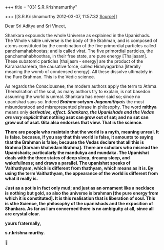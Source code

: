 +++
title = "031 S.R.Krishnamurthy"

+++
[[S.R.Krishnamurthy	2012-03-07, 11:57:32 [Source](https://groups.google.com/g/bvparishat/c/XgnIvVXr-lM)]]



Dear Sri Aditya and Sri Vineet,



Shankara expounds the whole Universe as explained in the Upanishads. The Whole visible universe is the body of the Brahman, and is composed of atoms constituted by the combination of the five primordial particles called panchamahabhootas; and is called virat. The five primordial particles, the panchamahabhoothas, in their free state, are pure energy \[Thaijasam\]. These subatomic particles \[thaijasm - energy\] are the product of the Karanashareera, the causative force, called Hiranyagarbha \[literally meaning the womb of condensed energy\]. All these dissolve ultimately in the Pure Brahman. This is the Vedic science.



As regards the Consciousnee, the modern authors apply the term to Athma. Therealsation of the soul, as many authors try to explain, is not basedon assuming the world is unreal. Shankara has never said so; since no upanishad says so. Indeed ***Brahma satyam Jaganmithya***is the most misunderstood and misrepresented phrase in philosophy. The word **mithya** means only ***derivative, effect. Shankara, the Upanishads and the Vedas are very explicit* that nothing asat can grow out of sat; and no sat can grow out of asat. Gita also endorses that view. That is the science.**

**There are people who maintain that the world is a myth, meaning unreal. It is false. becasue, if you say that this world is false, it amounts to saying that the Brahman is false; because the Vedas declare that all this is Brahma \[Sarvam khalvidam Brahma\]. There are scholars who misread the Upanishads; particularly the mandukya and mundaka. The Upanishat deals with the three states of deep sleep, dreamy sleep, and wakefullness; and draws a parallel. The upanishat speaks of Vaithathyam, which is different from thathyam, which means as it is. By using the term Vaithathyam, the appearance of the world is different from what it really is.**



**Just as a pot is in fact only mud; and just as an ornament like a necklace is nothing but gold, so also the universe is brahman \[the pure energy from which it is constituted\]. It is this realisation that is liberation of soul. This is sthe Science, the philosophy of the upanishads and the exposition of Shankara. As far as I am concerned there is no ambiguity at all, since all are crystal clear.**



**yours fraternally,**

**s.r.krishna murthy.**



